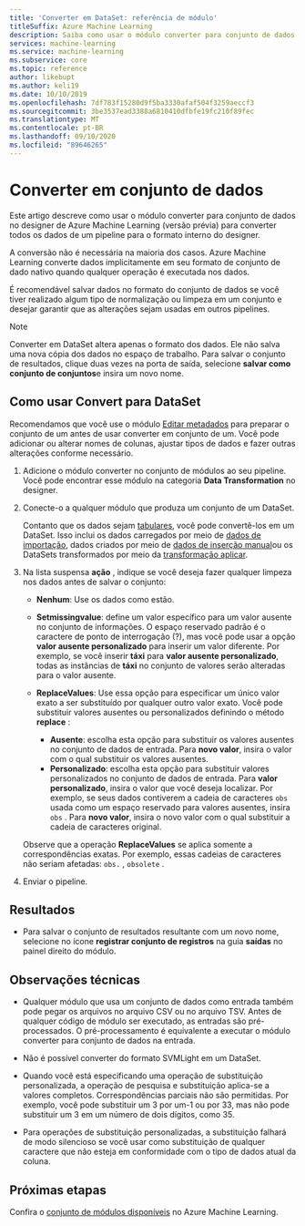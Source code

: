 ```yaml
---
title: 'Converter em DataSet: referência de módulo'
titleSuffix: Azure Machine Learning
description: Saiba como usar o módulo converter para conjunto de dados em Azure Machine Learning para converter a entrada de dados para o formato de DataSet interno usado pelo Microsoft Azure Machine Learning.
services: machine-learning
ms.service: machine-learning
ms.subservice: core
ms.topic: reference
author: likebupt
ms.author: keli19
ms.date: 10/10/2019
ms.openlocfilehash: 7df783f15280d9f5ba3330afaf504f3259aeccf3
ms.sourcegitcommit: 3be3537ead3388a6810410dfbfe19fc210f89fec
ms.translationtype: MT
ms.contentlocale: pt-BR
ms.lasthandoff: 09/10/2020
ms.locfileid: "89646265"
---
```

# <a name="convert-to-dataset"></a>Converter em conjunto de dados

Este artigo descreve como usar o módulo converter para conjunto de dados no designer de Azure Machine Learning (versão prévia) para converter todos os dados de um pipeline para o formato interno do designer.
  
A conversão não é necessária na maioria dos casos. Azure Machine Learning converte dados implicitamente em seu formato de conjunto de dado nativo quando qualquer operação é executada nos dados. 

É recomendável salvar dados no formato do conjunto de dados se você tiver realizado algum tipo de normalização ou limpeza em um conjunto e desejar garantir que as alterações sejam usadas em outros pipelines.  
  
> [!NOTE]
> Converter em DataSet altera apenas o formato dos dados. Ele não salva uma nova cópia dos dados no espaço de trabalho. Para salvar o conjunto de resultados, clique duas vezes na porta de saída, selecione **salvar como conjunto de conjuntos**e insira um novo nome.  
  
## <a name="how-to-use-convert-to-dataset"></a>Como usar Convert para DataSet  

Recomendamos que você use o módulo [Editar metadados](edit-metadata.md) para preparar o conjunto de um antes de usar converter em conjunto de um. Você pode adicionar ou alterar nomes de colunas, ajustar tipos de dados e fazer outras alterações conforme necessário.

1.  Adicione o módulo converter no conjunto de módulos ao seu pipeline. Você pode encontrar esse módulo na categoria **Data Transformation** no designer. 

2. Conecte-o a qualquer módulo que produza um conjunto de um DataSet.   

    Contanto que os dados sejam [tabulares](https://docs.microsoft.com/python/api/azureml-core/azureml.data.tabulardataset?view=azure-ml-py&preserve-view=true), você pode convertê-los em um DataSet. Isso inclui os dados carregados por meio de [dados de importação](import-data.md), dados criados por meio de [dados de inserção manual](enter-data-manually.md)ou os DataSets transformados por meio da [transformação aplicar](apply-transformation.md).

3.  Na lista suspensa **ação** , indique se você deseja fazer qualquer limpeza nos dados antes de salvar o conjunto:  
  
    - **Nenhum**: Use os dados como estão.  
  
    - **Setmissingvalue**: define um valor específico para um valor ausente no conjunto de informações. O espaço reservado padrão é o caractere de ponto de interrogação (?), mas você pode usar a opção  **valor ausente personalizado** para inserir um valor diferente. Por exemplo, se você inserir **táxi** para **valor ausente personalizado**, todas as instâncias de **táxi** no conjunto de valores serão alteradas para o valor ausente.
  
    - **ReplaceValues**: Use essa opção para especificar um único valor exato a ser substituído por qualquer outro valor exato. Você pode substituir valores ausentes ou personalizados definindo o método **replace** :

      - **Ausente**: escolha esta opção para substituir os valores ausentes no conjunto de dados de entrada. Para **novo valor**, insira o valor com o qual substituir os valores ausentes.
      - **Personalizado**: escolha esta opção para substituir valores personalizados no conjunto de dados de entrada. Para **valor personalizado**, insira o valor que você deseja localizar. Por exemplo, se seus dados contiverem a cadeia de caracteres `obs` usada como um espaço reservado para valores ausentes, insira `obs` . Para **novo valor**, insira o novo valor com o qual substituir a cadeia de caracteres original.
  
    Observe que a operação **ReplaceValues** se aplica somente a correspondências exatas. Por exemplo, essas cadeias de caracteres não seriam afetadas: `obs.` , `obsolete` .  
 
  
5.  Enviar o pipeline.  

## <a name="results"></a>Resultados

+  Para salvar o conjunto de resultados resultante com um novo nome, selecione no ícone **registrar conjunto de registros** na guia **saídas** no painel direito do módulo.  
  
## <a name="technical-notes"></a>Observações técnicas  

-   Qualquer módulo que usa um conjunto de dados como entrada também pode pegar os arquivos no arquivo CSV ou no arquivo TSV. Antes de qualquer código de módulo ser executado, as entradas são pré-processados. O pré-processamento é equivalente a executar o módulo converter para conjunto de dados na entrada.  
  
-   Não é possível converter do formato SVMLight em um DataSet.  
  
-   Quando você está especificando uma operação de substituição personalizada, a operação de pesquisa e substituição aplica-se a valores completos. Correspondências parciais não são permitidas. Por exemplo, você pode substituir um 3 por um-1 ou por 33, mas não pode substituir um 3 em um número de dois dígitos, como 35.  
  
-   Para operações de substituição personalizadas, a substituição falhará de modo silencioso se você usar como substituição de qualquer caractere que não esteja em conformidade com o tipo de dados atual da coluna.  

  
## <a name="next-steps"></a>Próximas etapas

Confira o [conjunto de módulos disponíveis](module-reference.md) no Azure Machine Learning. 
